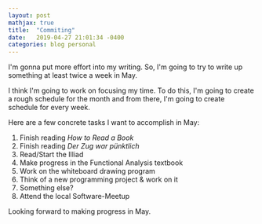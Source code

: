 ```yaml
---
layout: post
mathjax: true
title:  "Commiting"
date:   2019-04-27 21:01:34 -0400
categories: blog personal
---
```


I'm gonna put more effort into my writing. So, I'm going to try to write up
something at least twice a week in May.

I think I'm going to work on focusing my time. To do this, I'm going to create
a rough schedule for the month and from there, I'm going to create  schedule
for every week.

Here are a few concrete tasks I want to accomplish in May:
1. Finish reading *How to Read a Book*
2. Finish reading *Der Zug war pünktlich*
3. Read/Start the Illiad
4. Make progress in the Functional Analysis textbook
5. Work on the whiteboard drawing program
6. Think of a new programming project & work on it
7. Something else?
8. Attend the local Software-Meetup

Looking forward to making progress in May.

